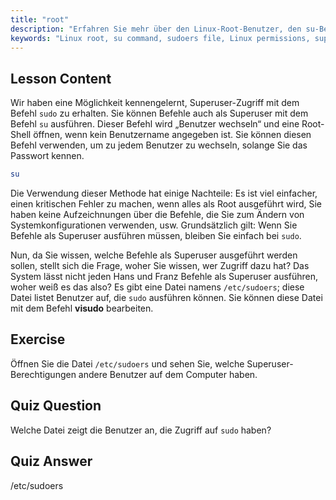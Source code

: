 ```yaml
---
title: "root"
description: "Erfahren Sie mehr über den Linux-Root-Benutzer, den su-Befehl und die Datei /etc/sudoers. Verstehen Sie Superuser-Zugriff und Berechtigungen in Linux mit diesem Anfängerleitfaden."
keywords: "Linux root, su command, sudoers file, Linux permissions, superuser, Linux tutorial, Anfängerleitfaden"
---
```


## Lesson Content

Wir haben eine Möglichkeit kennengelernt, Superuser-Zugriff mit dem Befehl `sudo` zu erhalten. Sie können Befehle auch als Superuser mit dem Befehl `su` ausführen. Dieser Befehl wird „Benutzer wechseln“ und eine Root-Shell öffnen, wenn kein Benutzername angegeben ist. Sie können diesen Befehl verwenden, um zu jedem Benutzer zu wechseln, solange Sie das Passwort kennen.

```bash
su
```

Die Verwendung dieser Methode hat einige Nachteile: Es ist viel einfacher, einen kritischen Fehler zu machen, wenn alles als Root ausgeführt wird, Sie haben keine Aufzeichnungen über die Befehle, die Sie zum Ändern von Systemkonfigurationen verwenden, usw. Grundsätzlich gilt: Wenn Sie Befehle als Superuser ausführen müssen, bleiben Sie einfach bei `sudo`.

Nun, da Sie wissen, welche Befehle als Superuser ausgeführt werden sollen, stellt sich die Frage, woher Sie wissen, wer Zugriff dazu hat? Das System lässt nicht jeden Hans und Franz Befehle als Superuser ausführen, woher weiß es das also? Es gibt eine Datei namens `/etc/sudoers`; diese Datei listet Benutzer auf, die `sudo` ausführen können. Sie können diese Datei mit dem Befehl **visudo** bearbeiten.

## Exercise

Öffnen Sie die Datei `/etc/sudoers` und sehen Sie, welche Superuser-Berechtigungen andere Benutzer auf dem Computer haben.

## Quiz Question

Welche Datei zeigt die Benutzer an, die Zugriff auf `sudo` haben?

## Quiz Answer

/etc/sudoers
